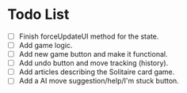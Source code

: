 # Todo List

- [ ] Finish forceUpdateUI method for the state.
- [ ] Add game logic.
- [ ] Add new game button and make it functional.
- [ ] Add undo button and move tracking (history).
- [ ] Add articles describing the Solitaire card game.
- [ ] Add a AI move suggestion/help/I'm stuck button.